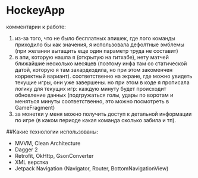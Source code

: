 # HockeyApp
комментарии к работе:
1) из-за того, что не было бесплатных апишек, где лого команды приходило бы как значения, я использовала дефолтные эмблемы (при желании вытащить еще один параметр труда не составит)
2) в апи, которую нашла я (открытую на гитхабе), нету матчей ближайшие несколько месяцев (поэтому инфа там со статической датой, которую я там захардкодила, но при этом закоменчен корректный вариант). соответственно на экране, где можно увидеть текущие игры, они уже завершены. но при этом в коде я прописала логику для текущих игр: каждую минуту будет происходит обновление данных (подгружаться голы, удары по воротам и меняться минуты соответственно, это можно посмотреть в GameFragment)
3) за монетки у меня можно получить доступ к детальной информации по игре (в каком периоде какая команда сколько забила и тп).

##Какие технологии использованы:
- MVVM, Clean Architecture
- Dagger 2
- Retrofit, OkHttp, GsonConverter
- XML верстка
- Jetpack Navigation (Navigator, Router, BottomNavigationView)
